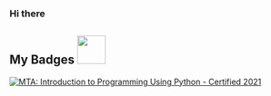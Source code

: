 ### Hi there 

<h2> My Badges <img src = "https://media.giphy.com/media/3orifgYbnsq43eFsdO/giphy.gif" width = 50px> </h2>

<!--START_SECTION:badges-->
[![MTA: Introduction to Programming Using Python - Certified 2021](https://images.credly.com/size/100x100/images/ebfba101-5b78-49b6-903a-ac9ad518fe8a/MTA-Introduction_to_Programming_Using_Python-600x600.png)](https://www.credly.com/badges/1882e43e-a657-48d4-9ba1-5205d614655f "MTA: Introduction to Programming Using Python - Certified 2021")
<!--END_SECTION:badges-->


